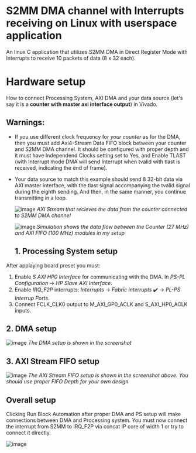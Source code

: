 # S2MM DMA channel with Interrupts receiving on Linux with userspace application
An linux C application that utilizes S2MM DMA in Direct Register Mode with Interrupts to receive 10 packets of data (8 x 32 each).

# Hardware setup
How to connect Processing System, AXI DMA and your data source (let's say it is a **counter with master axi interface output**) in Vivado.

## Warnings:
* If you use different clock frequency for *your counter* as for the DMA, then you must add Axi4-Stream Data FIFO block between your counter and S2MM DMA channel. It should be configured with proper depth and it must have Independend Clocks setting set to Yes, and Enable TLAST (with Interrupt mode DMA will send Interrupt when tvalid with tlast is received, indicating the end of frame).
* Your data source to match this example should send 8 32-bit data via AXI master interface, with the tlast signal accompanying the tvalid signal during the eighth sending. And then, in the same manner, you continue transmitting in a loop.
  
  ![image](https://github.com/user-attachments/assets/4ab2d01c-5e61-420d-9dde-e8a1d79c3b54)
  *AXI Stream that recieves the data from the counter connected to S2MM DMA channel*

  ![image](https://github.com/user-attachments/assets/df085c19-4167-47b0-9a8a-32905321ad14)
  *Simulation shows the data flow between the Counter (27 MHz) and AXI FIFO (100 MHz) modules in my setup*

  ## 1. Processing System setup

After applaying board preset you must:
1. Enable *S AXI HP0 Interface* for communicating with the DMA. In *PS-PL Configuration* -> *HP Slave AXI Interface*.
2. Enable *IRQ_F2P* interrupts: *Interrupts* -> *Fabric interrupts* ✔️ -> *PL-PS Interrup Ports*.
3. Connect FCLK_CLK0 output to M_AXI_GP0_ACLK and S_AXI_HP0_ACLK inputs.

  ## 2. DMA setup
  ![image](https://github.com/user-attachments/assets/e3f0c500-fb72-4892-9121-7ad8f86036b4)
  *The DMA setup is shown in the screenshot*

  ## 3. AXI Stream FIFO setup
  ![image](https://github.com/user-attachments/assets/d81d4a4b-b258-4de2-bb02-600ef22b8f61)
  *The AXI Stream FIFO setup is shown in the screenshot above. You should use proper FIFO Depth for your own design*

  ## Overall setup
Clicking Run Block Automation after proper DMA and PS setup will make connections between DMA and Processing system.
You must now connect the interrupt from S2MM to IRQ_F2P via concat IP core of width 1 or try to connect it directly.

  ![image](https://github.com/user-attachments/assets/fc7a29e2-425c-4941-9391-f9784085f07c)
